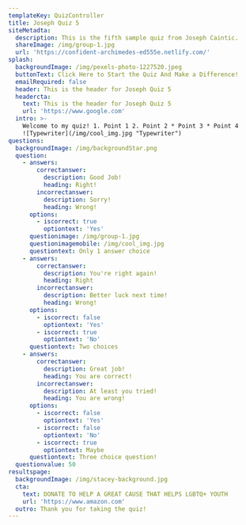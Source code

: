 ```yaml
---
templateKey: QuizController
title: Joseph Quiz 5
siteMetadta:
  description: This is the fifth sample quiz from Joseph Caintic.
  shareImage: /img/group-1.jpg
  url: 'https://confident-archimedes-ed555e.netlify.com/'
splash:
  backgroundImage: /img/pexels-photo-1227520.jpeg
  buttonText: Click Here to Start the Quiz And Make a Difference!
  emailRequired: false
  header: This is the header for Joseph Quiz 5
  headercta:
    text: This is the header for Joseph Quiz 5
    url: 'https://www.google.com'
  intro: >-
    Welcome to my quiz! 1. Point 1 2. Point 2 * Point 3 * Point 4
    ![Typewriter](/img/cool_img.jpg "Typewriter")
questions:
  backgroundImage: /img/backgroundStar.png
  question:
    - answers:
        correctanswer:
          description: Good Job!
          heading: Right!
        incorrectanswer:
          description: Sorry!
          heading: Wrong!
      options:
        - iscorrect: true
          optiontext: 'Yes'
      questionimage: /img/group-1.jpg
      questionimagemobile: /img/cool_img.jpg
      questiontext: Only 1 answer choice
    - answers:
        correctanswer:
          description: You're right again!
          heading: Right
        incorrectanswer:
          description: Better luck next time!
          heading: Wrong!
      options:
        - iscorrect: false
          optiontext: 'Yes'
        - iscorrect: true
          optiontext: 'No'
      questiontext: Two choices
    - answers:
        correctanswer:
          description: Great job!
          heading: You are correct!
        incorrectanswer:
          description: At least you tried!
          heading: You are wrong!
      options:
        - iscorrect: false
          optiontext: 'Yes'
        - iscorrect: false
          optiontext: 'No'
        - iscorrect: true
          optiontext: Maybe
      questiontext: Three choice question!
  questionvalue: 50
resultspage:
  backgroundImage: /img/stacey-background.jpg
  cta:
    text: DONATE TO HELP A GREAT CAUSE THAT HELPS LGBTQ+ YOUTH
    url: 'https://www.amazon.com'
  outro: Thank you for taking the quiz!
---
```


